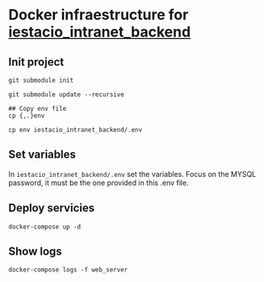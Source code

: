# Docker infraestructure for [iestacio_intranet_backend](https://github.com/chverma/iestacio_intranet_backend)


## Init project
```shell
git submodule init

git submodule update --recursive

## Copy env file
cp {,.}env

cp env iestacio_intranet_backend/.env
```


## Set variables
In `iestacio_intranet_backend/.env` set the variables. Focus on the MYSQL password, it must be the one provided in this .env file.


## Deploy servicies
```shell
docker-compose up -d
```


## Show logs
```shell
docker-compose logs -f web_server
```